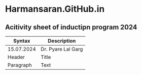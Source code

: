 # Harmansaran.GitHub.in
## Acitivity sheet of inductipn program 2024

| Syntax | Description |
| ----------- | ----------- |
| 15.07.2024 | Dr. Pyare Lal Garg |
| Header | Title |
| Paragraph | Text |Dr. Pyare lal Garg say to students do your own work . not dependent others 
